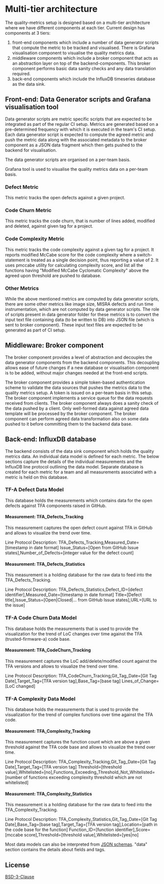 # Multi-tier architecture
The quality-metrics setup is designed based on a multi-tier architecture where we have different components at each tier. Current design has components at 3 tiers:
1. front-end components which include a number of data generator scripts that compute the metric to be tracked and visualised. There is Grafana visualisation component to visualise the quality metrics data.
1. middleware components which include a broker component that acts as an abstraction layer on top of the backend-components. This broker component performs basic data sanity checks and any data translation required.
1. back-end components which include the InfluxDB timeseries database as the data sink.

## Front-end: Data Generator scripts and Grafana visualisation tool
Data generator scripts are metric specific scripts that are expected to be integrated as part of the regular CI setup. Metrics are generated based on a pre-determined frequency with which it is executed in the team's CI setup. Each data generator script is expected to compute the agreed metric and push the metric data along with the associated metadata to the broker component as a JSON data fragment which then gets pushed to the backend for visualisation.

The data generator scripts are organised on a per-team basis.

Grafana tool is used to visualise the quality metrics data on a per-team basis.

### Defect Metric
This metric tracks the open defects against a given project.

### Code Churn Metric
This metric tracks the code churn, that is number of lines added, modified and deleted, against given tag for a project.

### Code Complexity Metric
This metric tracks the code complexity against a given tag for a project. It reports modified McCabe score for the code complexity where a switch-statement is treated as a single decision point, thus reporting a value of 2. It uses pmccabe utility for calculating complexity score, and list all the functions having "Modified McCabe Cyclomatic Complexity" above the agreed upon threshold are pushed to database.

### Other Metrics
While the above mentioned metrics are computed by data generator scripts, there are some other metrics like image size, MISRA defects and run time instrumentation, which are not computed by data generator scripts. The role of scripts present in data generator folder for these metrics is to convert the input text file containing data (to be written to DB) into JSON file (which is sent to broker component). These input text files are expected to be generated as part of CI setup.

## Middleware: Broker component
The broker component provides a level of abstraction and decouples the data generator components from the backend components. This decoupling allows ease of future changes if a new database or visualisation component is to be added, without major changes needed at the front-end scripts.

The broker component provides a simple token-based authentication scheme to validate the data sources that pushes the metrics data to the quality metrics setup. A token is issued on a per-team basis in this setup. The broker component implements a service queue for the data requests received from clients. The broker component always does a sanity check of the data pushed by a client. Only well-formed data against agreed data template will be processed by the broker component. The broker component can perform agreed data transformation also on some data pushed to it before committing them to the backend data base.

## Back-end: InfluxDB database
The backend consists of the data sink component which holds the quality metrics data. An individual data model is defined for each metric. The below sections capture the details of the individual measurements and the InfluxDB line protocol outlining the data model. Separate database is created for each metric for a team and all measurements associated with a metric is held on this database.

### TF-A Defect Data Model
This database holds the measurements which contains data for the open defects against TFA components raised in GitHub.

#### Measurement: TFA_Defects_Tracking
This measurement captures the open defect count against TFA in GitHub and allows to visualize the trend over time.

Line Protocol Description: TFA_Defects_Tracking,Measured_Date=[timestamp in date format]   Issue_Status=[Open from GitHub Issue states],Number_of_Defects=[integer value for the defect count]

#### Measurement: TFA_Defects_Statistics
This measurement is a holding database for the raw data to feed into the TFA_Defects_Tracking.

Line Protocol Description: TFA_Defects_Statistics,Defect_ID=[defect identifier],Measured_Date=[timestamp in date format]   Title=[Defect title],Issue_Status=[Open|Closed|... from GitHub Issue states],URL=[URL to the issue]

### TF-A Code Churn Data Model
This database holds the measurements that is used to provide the visualization for the trend of LoC changes over time against the TFA (trusted-firmware-a) code base.

#### Measurement: TFA_CodeChurn_Tracking
This measurement captures the LoC add/delete/modified count against the TFA versions and allows to visualize the trend over time.

Line Protocol Description: TFA_CodeChurn_Tracking,Git_Tag_Date=[Git Tag Date],Target_Tag=[TFA version tag],Base_Tag=[base tag]     Lines_of_Change=[LoC changed]


### TF-A Complexity Data Model
This database holds the measurements that is used to provide the visualization for the trend of complex functions over time against the TFA code.

#### Measurement: TFA_Complexity_Tracking
This measurement captures the function count which are above a given threshold against the TFA code base and allows to visualize the trend over time.

Line Protocol Description: TFA_Complexity_Tracking,Git_Tag_Date=[Git Tag Date],Target_Tag=[TFA version tag]    Threshold=[threshold value],Whitelisted=[no],Functions_Exceeding_Threshold_Not_Whitelisted=[number of functions exceeding complexity threshold which are not whitelisted]

#### Measurement: TFA_Complexity_Statistics
This measurement is a holding database for the raw data to feed into the TFA_Complexity_Tracking.

Line Protocol Description: TFA_Complexity_Statistics,Git_Tag_Date=[Git Tag Date],Base_Tag=[base tag],Target_Tag=[TFA version tag],Location=[path in the code base for the function]    Function_ID=[function identifier],Score=[mccabe score],Threshold=[threshold value],Whitelisted=[yes|no]

Most data models can also be interpreted from [JSON schemas](../broker-component/metrics-schemas). "data" section contains the details about fields and tags.

## License
[BSD-3-Clause](../../license.md)

